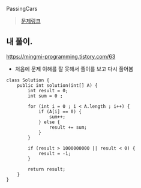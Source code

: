 PassingCars

> [문제링크](https://app.codility.com/programmers/lessons/5-prefix_sums/passing_cars/)


## 내 풀이.
https://mingmi-programming.tistory.com/63
- 처음에 문제 이해를 잘 못해서 풀이를 보고 다시 풀어봄 
```
class Solution {
    public int solution(int[] A) {
		int result = 0;
        int sum = 0 ;
        
        for (int i = 0 ; i < A.length ; i++) {
        	if (A[i] == 0) {
        		sum++; 
        	} else {
        		result += sum;
        	}
        }
        
        if (result > 1000000000 || result < 0) {
        	result = -1;
        }
        
        return result;
    }
}
```
